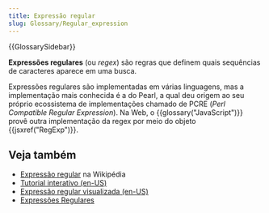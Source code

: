 ```yaml
---
title: Expressão regular
slug: Glossary/Regular_expression
---
```


{{GlossarySidebar}}

**Expressões regulares** (ou _regex_) são regras que definem quais sequências de caracteres aparece em uma busca.

Expressões regulares são implementadas em várias linguagens, mas a implementação mais conhecida é a do Pearl, a qual deu origem ao seu próprio ecossistema de implementações chamado de PCRE (_Perl Compatible Regular Expression_). Na Web, o {{glossary("JavaScript")}} provê outra implementação da regex por meio do objeto {{jsxref("RegExp")}}.

## Veja também

- [Expressão regular](https://pt.wikipedia.org/wiki/Express%C3%A3o_regular) na Wikipédia
- [Tutorial interativo (en-US)](https://regexone.com/)
- [Expressão regular visualizada (en-US)](https://regexper.com/)
- [Expressões Regulares](/pt-BR/docs/Web/JavaScript/Guide/Regular_expressions)
